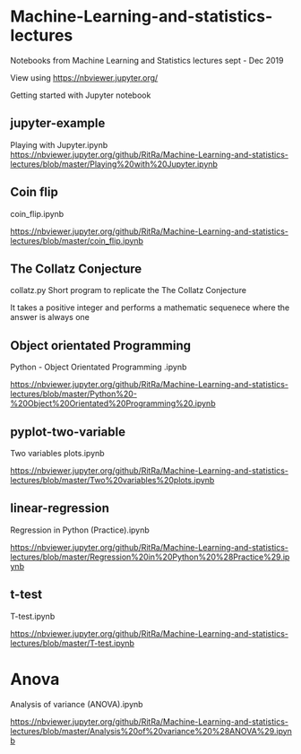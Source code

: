 # Machine-Learning-and-statistics-lectures

Notebooks from Machine Learning and Statistics lectures sept - Dec 2019

View using https://nbviewer.jupyter.org/

Getting started with Jupyter notebook
## jupyter-example
Playing with Jupyter.ipynb
https://nbviewer.jupyter.org/github/RitRa/Machine-Learning-and-statistics-lectures/blob/master/Playing%20with%20Jupyter.ipynb

## Coin flip
coin_flip.ipynb

https://nbviewer.jupyter.org/github/RitRa/Machine-Learning-and-statistics-lectures/blob/master/coin_flip.ipynb

## The Collatz Conjecture
collatz.py
Short program to replicate the The Collatz Conjecture

It takes a positive integer and performs a mathematic sequenece where the answer is always one

## Object orientated Programming
Python - Object Orientated Programming .ipynb

https://nbviewer.jupyter.org/github/RitRa/Machine-Learning-and-statistics-lectures/blob/master/Python%20-%20Object%20Orientated%20Programming%20.ipynb


## pyplot-two-variable
Two variables plots.ipynb

https://nbviewer.jupyter.org/github/RitRa/Machine-Learning-and-statistics-lectures/blob/master/Two%20variables%20plots.ipynb

## linear-regression
Regression in Python (Practice).ipynb

https://nbviewer.jupyter.org/github/RitRa/Machine-Learning-and-statistics-lectures/blob/master/Regression%20in%20Python%20%28Practice%29.ipynb

## t-test
T-test.ipynb

https://nbviewer.jupyter.org/github/RitRa/Machine-Learning-and-statistics-lectures/blob/master/T-test.ipynb

# Anova
Analysis of variance (ANOVA).ipynb

https://nbviewer.jupyter.org/github/RitRa/Machine-Learning-and-statistics-lectures/blob/master/Analysis%20of%20variance%20%28ANOVA%29.ipynb
